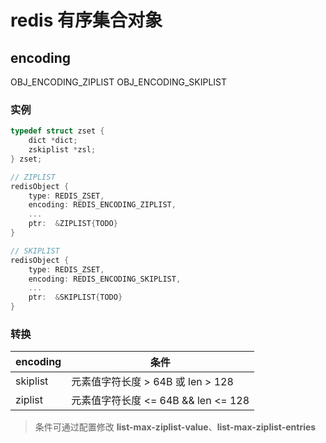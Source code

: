 # redis 有序集合对象

## encoding

OBJ_ENCODING_ZIPLIST
OBJ_ENCODING_SKIPLIST

### 实例

```c
typedef struct zset {
    dict *dict;
    zskiplist *zsl;
} zset;

// ZIPLIST
redisObject {
    type: REDIS_ZSET,
    encoding: REDIS_ENCODING_ZIPLIST,
    ...
    ptr:  &ZIPLIST{TODO}
}

// SKIPLIST
redisObject {
    type: REDIS_ZSET,
    encoding: REDIS_ENCODING_SKIPLIST,
    ...
    ptr:  &SKIPLIST{TODO}
}
```

### 转换

| encoding | 条件                                |
| -------- | ----------------------------------- |
| skiplist | 元素值字符长度 > 64B 或 len > 128   |
| ziplist  | 元素值字符长度 <= 64B && len <= 128 |

> 条件可通过配置修改 **list-max-ziplist-value**、**list-max-ziplist-entries**

